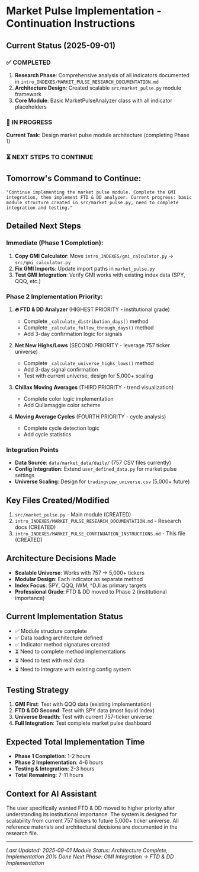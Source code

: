 # Market Pulse Implementation - Continuation Instructions

## Current Status (2025-09-01)

### ✅ COMPLETED
1. **Research Phase**: Comprehensive analysis of all indicators documented in `intro_INDEXES/MARKET_PULSE_RESEARCH_DOCUMENTATION.md`
2. **Architecture Design**: Created scalable `src/market_pulse.py` module framework
3. **Core Module**: Basic MarketPulseAnalyzer class with all indicator placeholders

### 🔄 IN PROGRESS
**Current Task**: Design market pulse module architecture (completing Phase 1)

### ⏳ NEXT STEPS TO CONTINUE

## Tomorrow's Command to Continue:
```
"Continue implementing the market pulse module. Complete the GMI integration, then implement FTD & DD analyzer. Current progress: basic module structure created in src/market_pulse.py, need to complete integration and testing."
```

## Detailed Next Steps

### Immediate (Phase 1 Completion):
1. **Copy GMI Calculator**: Move `intro_INDEXES/gmi_calculator.py` → `src/gmi_calculator.py`
2. **Fix GMI Imports**: Update import paths in `market_pulse.py`
3. **Test GMI Integration**: Verify GMI works with existing index data (SPY, QQQ, etc.)

### Phase 2 Implementation Priority:
1. **🔥 FTD & DD Analyzer** (HIGHEST PRIORITY - institutional grade)
   - Complete `_calculate_distribution_days()` method
   - Complete `_calculate_follow_through_days()` method
   - Add 3-day confirmation logic for signals

2. **Net New Highs/Lows** (SECOND PRIORITY - leverage 757 ticker universe)
   - Complete `_calculate_universe_highs_lows()` method
   - Add 3-day signal confirmation
   - Test with current universe, design for 5,000+ scaling

3. **Chillax Moving Averages** (THIRD PRIORITY - trend visualization)
   - Complete color logic implementation
   - Add Qullamaggie color scheme

4. **Moving Average Cycles** (FOURTH PRIORITY - cycle analysis)
   - Complete cycle detection logic
   - Add cycle statistics

### Integration Points
- **Data Source**: `data/market_data/daily/` (757 CSV files currently)
- **Config Integration**: Extend `user_defined_data.py` for market pulse settings
- **Universe Scaling**: Design for `tradingview_universe.csv` (5,000+ future)

## Key Files Created/Modified
1. `src/market_pulse.py` - Main module (CREATED)
2. `intro_INDEXES/MARKET_PULSE_RESEARCH_DOCUMENTATION.md` - Research docs (CREATED)
3. `intro_INDEXES/MARKET_PULSE_CONTINUATION_INSTRUCTIONS.md` - This file (CREATED)

## Architecture Decisions Made
- **Scalable Universe**: Works with 757 → 5,000+ tickers
- **Modular Design**: Each indicator as separate method
- **Index Focus**: SPY, QQQ, IWM, ^DJI as primary targets
- **Professional Grade**: FTD & DD moved to Phase 2 (institutional importance)

## Current Implementation Status
- ✅ Module structure complete
- ✅ Data loading architecture defined  
- ✅ Indicator method signatures created
- ⏳ Need to complete method implementations
- ⏳ Need to test with real data
- ⏳ Need to integrate with existing config system

## Testing Strategy
1. **GMI First**: Test with QQQ data (existing implementation)
2. **FTD & DD Second**: Test with SPY data (most liquid index)
3. **Universe Breadth**: Test with current 757-ticker universe
4. **Full Integration**: Test complete market pulse dashboard

## Expected Total Implementation Time
- **Phase 1 Completion**: 1-2 hours
- **Phase 2 Implementation**: 4-6 hours  
- **Testing & Integration**: 2-3 hours
- **Total Remaining**: 7-11 hours

## Context for AI Assistant
The user specifically wanted FTD & DD moved to higher priority after understanding its institutional importance. The system is designed for scalability from current 757 tickers to future 5,000+ ticker universe. All reference materials and architectural decisions are documented in the research file.

---
*Last Updated: 2025-09-01*
*Module Status: Architecture Complete, Implementation 20% Done*
*Next Phase: GMI Integration → FTD & DD Implementation*
